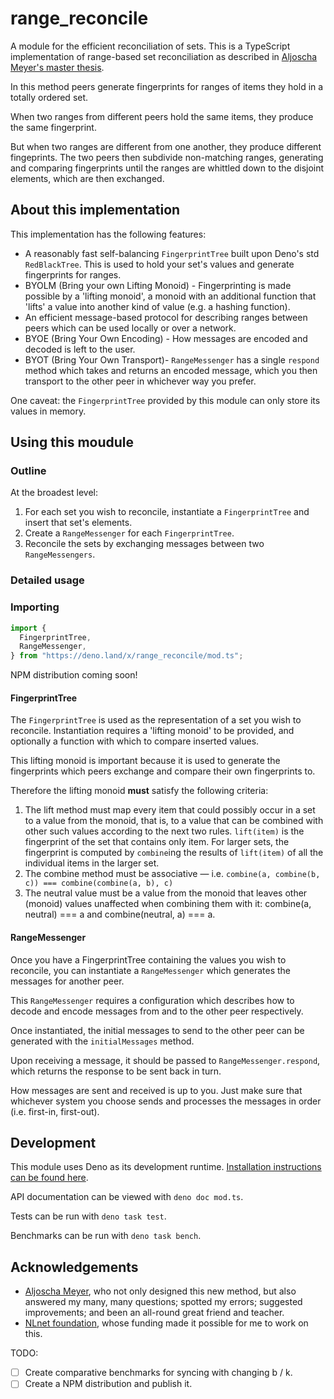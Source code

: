 # range_reconcile

A module for the efficient reconciliation of sets. This is a TypeScript
implementation of range-based set reconciliation as described in
[Aljoscha Meyer's master thesis](https://github.com/AljoschaMeyer/master_thesis).

In this method peers generate fingerprints for ranges of items they hold in a
totally ordered set.

When two ranges from different peers hold the same items, they produce the same
fingerprint.

But when two ranges are different from one another, they produce different
fingeprints. The two peers then subdivide non-matching ranges, generating and
comparing fingerprints until the ranges are whittled down to the disjoint
elements, which are then exchanged.

## About this implementation

This implementation has the following features:

- A reasonably fast self-balancing `FingerprintTree` built upon Deno's std
  `RedBlackTree`. This is used to hold your set's values and generate
  fingerprints for ranges.
- BYOLM (Bring your own Lifting Monoid) - Fingerprinting is made possible by a
  'lifting monoid', a monoid with an additional function that 'lifts' a value
  into another kind of value (e.g. a hashing function).
- An efficient message-based protocol for describing ranges between peers which
  can be used locally or over a network.
- BYOE (Bring Your Own Encoding) - How messages are encoded and decoded is left
  to the user.
- BYOT (Bring Your Own Transport)- `RangeMessenger` has a single `respond`
  method which takes and returns an encoded message, which you then transport to
  the other peer in whichever way you prefer.

One caveat: the `FingerprintTree` provided by this module can only store its
values in memory.

## Using this moudule

### Outline

At the broadest level:

1. For each set you wish to reconcile, instantiate a `FingerprintTree` and
   insert that set's elements.
2. Create a `RangeMessenger` for each `FingerprintTree`.
3. Reconcile the sets by exchanging messages between two `RangeMessengers`.

### Detailed usage

### Importing

```js
import {
  FingerprintTree,
  RangeMessenger,
} from "https://deno.land/x/range_reconcile/mod.ts";
```

NPM distribution coming soon!

#### FingerprintTree

The `FingerprintTree` is used as the representation of a set you wish to
reconcile. Instantiation requires a 'lifting monoid' to be provided, and
optionally a function with which to compare inserted values.

This lifting monoid is important because it is used to generate the fingerprints
which peers exchange and compare their own fingerprints to.

Therefore the lifting monoid **must** satisfy the following criteria:

1. The lift method must map every item that could possibly occur in a set to a
   value from the monoid, that is, to a value that can be combined with other
   such values according to the next two rules. `lift(item)` is the fingerprint
   of the set that contains only item. For larger sets, the fingerprint is
   computed by `combine`ing the results of `lift(item)` of all the individual
   items in the larger set.
2. The combine method must be associative — i.e.
   `combine(a, combine(b, c)) === combine(combine(a, b), c)`
3. The neutral value must be a value from the monoid that leaves other (monoid)
   values unaffected when combining them with it: combine(a, neutral) === a and
   combine(neutral, a) === a.

#### RangeMessenger

Once you have a FingerprintTree containing the values you wish to reconcile, you
can instantiate a `RangeMessenger` which generates the messages for another
peer.

This `RangeMessenger` requires a configuration which describes how to decode and
encode messages from and to the other peer respectively.

Once instantiated, the initial messages to send to the other peer can be
generated with the `initialMessages` method.

Upon receiving a message, it should be passed to `RangeMessenger.respond`, which
returns the response to be sent back in turn.

How messages are sent and received is up to you. Just make sure that whichever
system you choose sends and processes the messages in order (i.e. first-in,
first-out).

## Development

This module uses Deno as its development runtime.
[Installation instructions can be found here](https://deno.land/#installation).

API documentation can be viewed with `deno doc mod.ts`.

Tests can be run with `deno task test`.

Benchmarks can be run with `deno task bench`.

## Acknowledgements

- [Aljoscha Meyer](https://aljoscha-meyer.de), who not only designed this new
  method, but also answered my many, many questions; spotted my errors;
  suggested improvements; and been an all-round great friend and teacher.
- [NLnet foundation](https://nlnet.nl), whose funding made it possible for me to
  work on this.

TODO:

- [ ] Create comparative benchmarks for syncing with changing b / k.
- [ ] Create a NPM distribution and publish it.
